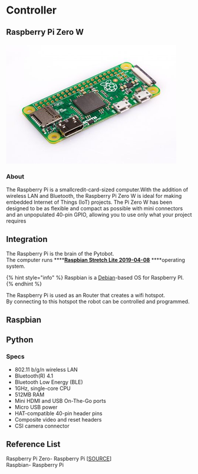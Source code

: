 # Controller

##  Raspberry Pi Zero W

### 

![Raspberry Pi Zero W](../../.gitbook/assets/raspberry-pi-zero-462x322.jpg)

### About

The Raspberry Pi is a smallcredit-card-sized computer.With the addition of wireless LAN and Bluetooth, the Raspberry Pi Zero W is ideal for making embedded Internet of Things \(IoT\) projects. The Pi Zero W has been designed to be as flexible and compact as possible with mini connectors and an unpopulated 40-pin GPIO, allowing you to use only what your project requires

## Integration

The Raspberry Pi is the brain of the Pytobot.   
The computer runs ****[**Raspbian Stretch Lite 2019-04-08**](https://www.raspberrypi.org/downloads/raspbian/) ****operating system.

{% hint style="info" %}
Raspbian is a [Debian](https://en.wikipedia.org/wiki/Debian)-based OS for Raspberry PI.
{% endhint %}

The Raspberry Pi is used as an Router that creates a wifi hotspot.  
By connecting to this hotspot the robot can be controlled and programmed.

## Raspbian



## Python





### Specs

* 802.11 b/g/n wireless LAN
* Bluetooth\(R\) 4.1
* Bluetooth Low Energy \(BLE\)
* 1GHz, single-core CPU
* 512MB RAM
* Mini HDMI and USB On-The-Go ports
* Micro USB power
* HAT-compatible 40-pin header pins
* Composite video and reset headers
* CSI camera connector

## Reference List

Raspberry Pi Zero- Raspberry Pi \[[SOURCE](https://www.raspberrypi.org/products/raspberry-pi-zero-w/)\]  
Raspbian- Raspberry Pi 

  


